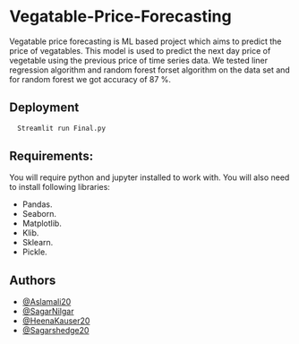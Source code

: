 
# Vegatable-Price-Forecasting
Vegatable price forecasting is ML based project which aims to predict the price of vegatables.
This model is used to predict the next day price of vegetable using the previous price of time series data.
We tested liner regression algorithm and random forest forset algorithm on the data set and for random forest we got accuracy of 87 %.

## Deployment 



```bash
  Streamlit run Final.py
```


## Requirements:
 You will require python and jupyter installed to work with. 
 You will also need to install following libraries:
- Pandas. 
- Seaborn. 
- Matplotlib. 
- Klib.
- Sklearn. 
- Pickle.





## Authors

- [@Aslamali20](https://github.com/aslamali20)
- [@SagarNilgar](https://github.com/SagarNilgar)
- [@HeenaKauser20](https://github.com/HeenaKauser20)
- [@Sagarshedge20](https://github.com/Sagarshedge20)



